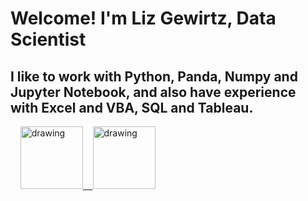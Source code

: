 
# Welcome! I'm Liz Gewirtz, Data Scientist

## I like to work with Python, Panda, Numpy and Jupyter Notebook, and also have experience with Excel and VBA, SQL and Tableau.

&nbsp;&nbsp;&nbsp;&nbsp;<a href="https://www.linkedin.com/in/liz-gewirtz/"><img src="https://res.cloudinary.com/dderf3c2e/image/upload/v1608791787/Linkedin-Logo_zz8n0r.png" alt="drawing" width="100"/>&nbsp;&nbsp;&nbsp;&nbsp;<a href="http://github.com/lgewirtz/"><img src="https://github.githubassets.com/images/modules/logos_page/GitHub-Mark.png" alt="drawing" width="100"/>

